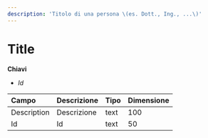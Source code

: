 ```yaml
---
description: 'Titolo di una persona \(es. Dott., Ing., ...\)'
---
```


# Title

  
 **Chiavi**

* _Id_

| Campo | Descrizione | Tipo | Dimensione |
| :--- | :--- | :--- | :--- |
| Description | Descrizione | text | 100 |
| Id | Id | text | 50 |

